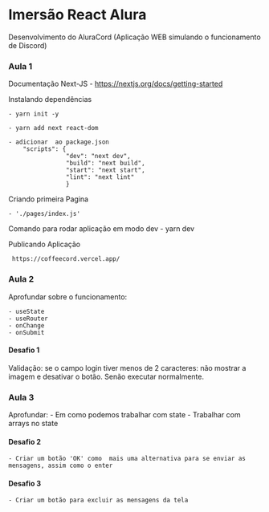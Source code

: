 # Imersão React Alura

Desenvolvimento do AluraCord
    (Aplicação WEB simulando o funcionamento de Discord)
### Aula 1
Documentação Next-JS
    - https://nextjs.org/docs/getting-started

Instalando dependências 

    - yarn init -y

    - yarn add next react-dom

    - adicionar  ao package.json 
        "scripts": {
                    "dev": "next dev",
                    "build": "next build",
                    "start": "next start",
                    "lint": "next lint"
                    }

Criando primeira Pagina

    - './pages/index.js'

Comando para rodar aplicação em modo dev
    - yarn dev


Publicando Aplicação 

     https://coffeecord.vercel.app/

### Aula 2

Aprofundar sobre o funcionamento: 

    - useState 
    - useRouter
    - onChange
    - onSubmit

#### Desafio 1
Validação: se o campo login tiver menos de 2 caracteres: não mostrar a imagem e desativar o botão. Senão executar normalmente.


### Aula 3

Aprofundar: 
    - Em como podemos trabalhar com state
    - Trabalhar com arrays no state

#### Desafio 2 
    - Criar um botão 'OK' como  mais uma alternativa para se enviar as mensagens, assim como o enter 

#### Desafio 3 
    - Criar um botão para excluir as mensagens da tela 
